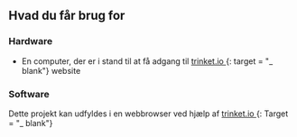 ## Hvad du får brug for

### Hardware

+ En computer, der er i stand til at få adgang til [ trinket.io ](https://trinket.io) {: target = "_ blank"} website

### Software

Dette projekt kan udfyldes i en webbrowser ved hjælp af [ trinket.io ](https://trinket.io) {: Target = "_ blank"}